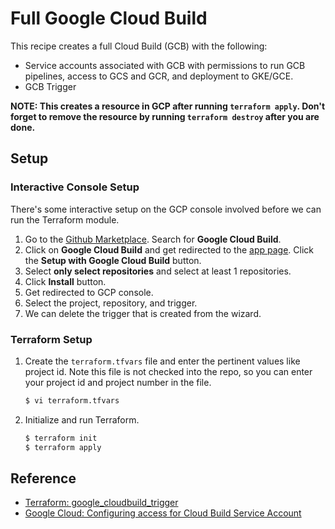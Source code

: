 # Full Google Cloud Build

This recipe creates a full Cloud Build (GCB) with the following:

* Service accounts associated with GCB with permissions to run GCB pipelines, access to GCS and GCR, and deployment to GKE/GCE.
* GCB Trigger

**NOTE: This creates a resource in GCP after running `terraform apply`. Don't forget to remove the resource by running `terraform destroy` after you are done.**

## Setup

### Interactive Console Setup

There's some interactive setup on the GCP console involved before we can run the Terraform module.

1. Go to the [Github Marketplace](https://github.com/marketplace). Search for **Google Cloud Build**.
1. Click on **Google Cloud Build** and get redirected to the [app page](https://github.com/apps/google-cloud-build). Click the **Setup with Google Cloud Build** button.
1. Select **only select repositories** and select at least 1 repositories.
1. Click **Install** button. 
1. Get redirected to GCP console.
1. Select the project, repository, and trigger.
1. We can delete the trigger that is created from the wizard.

### Terraform Setup

1. Create the `terraform.tfvars` file and enter the pertinent values like project id. Note this file is not checked into the repo, so you can enter your project id and project number in the file.

   ```bash
   $ vi terraform.tfvars
   ```

1. Initialize and run Terraform.

   ```bash
   $ terraform init
   $ terraform apply
   ```

## Reference

* [Terraform: google_cloudbuild_trigger](https://registry.terraform.io/providers/hashicorp/google/latest/docs/resources/cloudbuild_trigger)
* [Google Cloud: Configuring access for Cloud Build Service Account](https://cloud.google.com/cloud-build/docs/securing-builds/configure-access-for-cloud-build-service-account)
